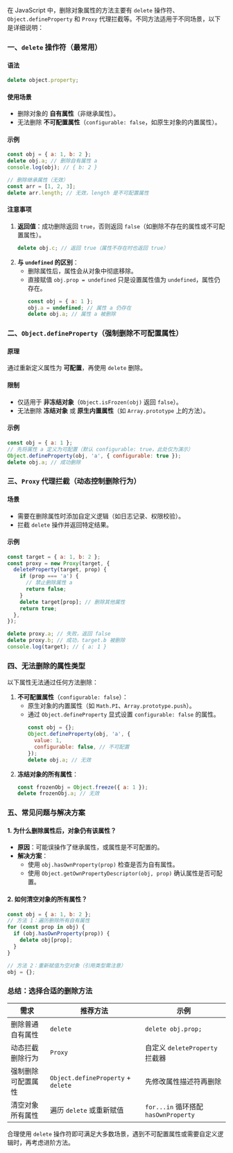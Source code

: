 在 JavaScript 中，删除对象属性的方法主要有 `delete` 操作符、`Object.defineProperty` 和 `Proxy` 代理拦截等。不同方法适用于不同场景，以下是详细说明：

### **一、`delete` 操作符（最常用）**

#### **语法**

```javascript
delete object.property;
```

#### **使用场景**

- 删除对象的 **自有属性**（非继承属性）。
- 无法删除 **不可配置属性**（`configurable: false`，如原生对象的内置属性）。

#### **示例**

```javascript
const obj = { a: 1, b: 2 };
delete obj.a; // 删除自有属性 a
console.log(obj); // { b: 2 }

// 删除继承属性（无效）
const arr = [1, 2, 3];
delete arr.length; // 无效，length 是不可配置属性
```

#### **注意事项**

1. **返回值**：成功删除返回 `true`，否则返回 `false`（如删除不存在的属性或不可配置属性）。
   ```javascript
   delete obj.c; // 返回 true（属性不存在时也返回 true）
   ```
2. **与 `undefined` 的区别**：
   - 删除属性后，属性会从对象中彻底移除。
   - 直接赋值 `obj.prop = undefined` 只是设置属性值为 `undefined`，属性仍存在。
     ```javascript
     const obj = { a: 1 };
     obj.a = undefined; // 属性 a 仍存在
     delete obj.a; // 属性 a 被删除
     ```

### **二、`Object.defineProperty`（强制删除不可配置属性）**

#### **原理**

通过重新定义属性为 **可配置**，再使用 `delete` 删除。

#### **限制**

- 仅适用于 **非冻结对象**（`Object.isFrozen(obj)` 返回 `false`）。
- 无法删除 **冻结对象** 或 **原生内置属性**（如 `Array.prototype` 上的方法）。

#### **示例**

```javascript
const obj = { a: 1 };
// 先将属性 a 定义为可配置（默认 configurable: true，此处仅为演示）
Object.defineProperty(obj, 'a', { configurable: true });
delete obj.a; // 成功删除
```

### **三、`Proxy` 代理拦截（动态控制删除行为）**

#### **场景**

- 需要在删除属性时添加自定义逻辑（如日志记录、权限校验）。
- 拦截 `delete` 操作并返回特定结果。

#### **示例**

```javascript
const target = { a: 1, b: 2 };
const proxy = new Proxy(target, {
  deleteProperty(target, prop) {
    if (prop === 'a') {
      // 禁止删除属性 a
      return false;
    }
    delete target[prop]; // 删除其他属性
    return true;
  },
});

delete proxy.a; // 失败，返回 false
delete proxy.b; // 成功，target.b 被删除
console.log(target); // { a: 1 }
```

### **四、无法删除的属性类型**

以下属性无法通过任何方法删除：

1. **不可配置属性**（`configurable: false`）：
   - 原生对象的内置属性（如 `Math.PI`、`Array.prototype.push`）。
   - 通过 `Object.defineProperty` 显式设置 `configurable: false` 的属性。
     ```javascript
     const obj = {};
     Object.defineProperty(obj, 'a', {
       value: 1,
       configurable: false, // 不可配置
     });
     delete obj.a; // 无效
     ```
2. **冻结对象的所有属性**：
   ```javascript
   const frozenObj = Object.freeze({ a: 1 });
   delete frozenObj.a; // 无效
   ```

### **五、常见问题与解决方案**

#### **1. 为什么删除属性后，对象仍有该属性？**

- **原因**：可能误操作了继承属性，或属性是不可配置的。
- **解决方案**：
  - 使用 `obj.hasOwnProperty(prop)` 检查是否为自有属性。
  - 使用 `Object.getOwnPropertyDescriptor(obj, prop)` 确认属性是否可配置。

#### **2. 如何清空对象的所有属性？**

```javascript
const obj = { a: 1, b: 2 };
// 方法 1：遍历删除所有自有属性
for (const prop in obj) {
  if (obj.hasOwnProperty(prop)) {
    delete obj[prop];
  }
}

// 方法 2：重新赋值为空对象（引用类型需注意）
obj = {};
```

### **总结：选择合适的删除方法**

| **需求**           | **推荐方法**                       | **示例**                             |
| ------------------ | ---------------------------------- | ------------------------------------ |
| 删除普通自有属性   | `delete`                           | `delete obj.prop;`                   |
| 动态拦截删除行为   | `Proxy`                            | 自定义 `deleteProperty` 拦截器       |
| 强制删除可配置属性 | `Object.defineProperty` + `delete` | 先修改属性描述符再删除               |
| 清空对象所有属性   | 遍历 `delete` 或重新赋值           | `for...in` 循环搭配 `hasOwnProperty` |

合理使用 `delete` 操作符即可满足大多数场景，遇到不可配置属性或需要自定义逻辑时，再考虑进阶方法。
